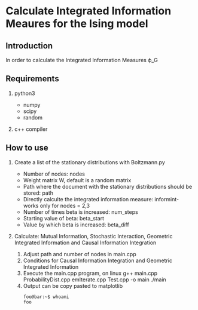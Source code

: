 # Calculate Integrated Information Meaures for the Ising model
## Introduction
In order to calculate the Integrated Information Measures ϕ_G

## Requirements

1. python3
	* numpy
	* scipy
	* random

2. c++ compiler

## How to use

1. Create a list of the stationary distributions with Boltzmann.py
	* Number of nodes: nodes
	* Weight matrix W, default is a random matrix
	* Path where the document with the stationary distributions should be stored: path
	* Directly calculte the integrated information measure: informint- works only for nodes = 2,3
	* Number of times beta is increased: num_steps 
	* Starting value of beta: beta_start
	* Value by which beta is increased: beta_diff

2. Calculate: Mutual Information, Stochastic Interaction, Geometric Integrated Information and Causal Information Integration
	1. Adjust path and number of nodes in main.cpp
	2. Conditions for Causal Information Integration and Geometric Integrated Information
	3. Execute the main.cpp program, on linux
		g++ main.cpp ProbabilityDist.cpp emIterate.cpp Test.cpp -o main
		./main
	4. Output can be copy pasted to matplotlib
		```console
		foo@bar:~$ whoami
		foo
		```
